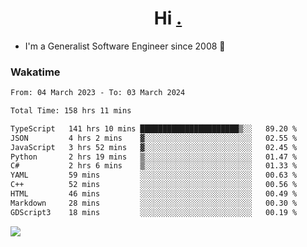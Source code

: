 <h1 align="center">Hi <a href="https://www.hackerrank.com/erasmosaraujo">.</a></h1>
 
- I'm a Generalist Software Engineer  since 2008 🚀
<!--  
<p align="left">
  <a href="https://github.com/erasmosoares/github-readme-stats">
    <img
      align="center"
      src="https://github-readme-stats.vercel.app/api/top-langs/?username=erasmosoares&theme=radical&layout=compact"
    />
  </a>
  <a href="https://github.com/erasmosoares/github-readme-stats">
    [![Harlok's WakaTime stats](https://github-readme-stats.vercel.app/api/wakatime?username=ffflabs)](https://github.com/anuraghazra/github-readme-stats)
  </a>
</p>

<!--
 ### Repo 
 
<p align="left">
 <a href="https://github.com/erasmosoares/github-readme-stats">
    <img
      align="center"
      height="165"
      src="https://github-readme-stats.vercel.app/api/pin?username=erasmosoares&repo=sample-node&title_color=fff&icon_color=f9f9f9&text_color=9f9f9f&bg_color=151515"
    />
  </a>
  <a href="https://github.com/erasmosoares/github-readme-stats">
    <img
      align="center"
      height="165"
      src="https://github-readme-stats.vercel.app/api/pin?username=erasmosoares&repo=sample-node&title_color=fff&icon_color=f9f9f9&text_color=9f9f9f&bg_color=151515"
    />
  </a>
</p>
-->

 ### Wakatime 

<!--START_SECTION:waka-->

```txt
From: 04 March 2023 - To: 03 March 2024

Total Time: 158 hrs 11 mins

TypeScript   141 hrs 10 mins ██████████████████████▒░░   89.20 %
JSON         4 hrs 2 mins    ▓░░░░░░░░░░░░░░░░░░░░░░░░   02.55 %
JavaScript   3 hrs 52 mins   ▓░░░░░░░░░░░░░░░░░░░░░░░░   02.45 %
Python       2 hrs 19 mins   ▒░░░░░░░░░░░░░░░░░░░░░░░░   01.47 %
C#           2 hrs 6 mins    ▒░░░░░░░░░░░░░░░░░░░░░░░░   01.33 %
YAML         59 mins         ░░░░░░░░░░░░░░░░░░░░░░░░░   00.63 %
C++          52 mins         ░░░░░░░░░░░░░░░░░░░░░░░░░   00.56 %
HTML         46 mins         ░░░░░░░░░░░░░░░░░░░░░░░░░   00.49 %
Markdown     28 mins         ░░░░░░░░░░░░░░░░░░░░░░░░░   00.30 %
GDScript3    18 mins         ░░░░░░░░░░░░░░░░░░░░░░░░░   00.19 %
```

<!--END_SECTION:waka-->

![](https://komarev.com/ghpvc/?username=erasmosoares&color=brightgreen)
